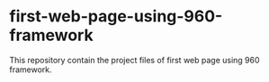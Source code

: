 # first-web-page-using-960-framework
This repository contain the project files of first web page using 960 framework.
